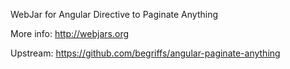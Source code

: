 WebJar for Angular Directive to Paginate Anything

More info: http://webjars.org

Upstream: https://github.com/begriffs/angular-paginate-anything
